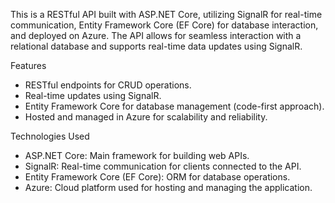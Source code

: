 This is a RESTful API built with ASP.NET Core, utilizing SignalR for real-time communication, Entity Framework Core (EF Core) for database interaction, and deployed on Azure. The API allows for seamless interaction with a relational database and supports real-time data updates using SignalR.

Features

- RESTful endpoints for CRUD operations.
- Real-time updates using SignalR.
- Entity Framework Core for database management (code-first approach).
- Hosted and managed in Azure for scalability and reliability.

Technologies Used

- ASP.NET Core: Main framework for building web APIs.
- SignalR: Real-time communication for clients connected to the API.
- Entity Framework Core (EF Core): ORM for database operations.
- Azure: Cloud platform used for hosting and managing the application.

